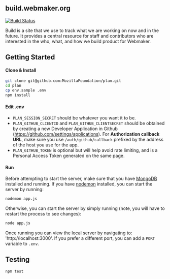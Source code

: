 ## build.webmaker.org

[![Build Status](https://travis-ci.org/MozillaFoundation/plan.svg?branch=master)](https://travis-ci.org/MozillaFoundation/plan)

Build is a site that we use to track what we are working on now and in the future. It provides a central resource for staff and contributors who are interested in the who, what, and how we build product for Webmaker.

## Getting Started

#### Clone & Install
```bash
git clone git@github.com:MozillaFoundation/plan.git
cd plan
cp env.sample .env
npm install
```

#### Edit .env
* `PLAN_SESSION_SECRET` should be whatever you want it to be.
* `PLAN_GITHUB_CLIENTID` and `PLAN_GITHUB_CLIENTSECRET` should be obtained by creating a new Developer Application in Github (https://github.com/settings/applications). For __Authorization callback URL__, make sure you use `/auth/github/callback` prefixed by the address of the host you use for the app.
* `PLAN_GITHUB_TOKEN` is optional but will help avoid rate limiting, and is a Personal Access Token generated on the same page.

#### Run
Before attempting to start the server, make sure that you have [MongoDB](http://www.mongodb.org/) installed and running. If you have [nodemon](https://github.com/remy/nodemon) installed, you can start the server by running:

```bash
nodemon app.js
```

Otherwise, you can start the server by simply running (note, you will have to restart the process to see changes):
```bash
node app.js
```

Once running you can view the local server by navigating to: 'http://localhost:3000'. If you prefer a different port, you can add a `PORT` variable to `.env`.

## Testing
```bash
npm test
```
